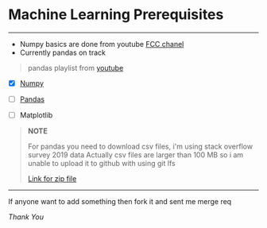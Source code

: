 # Machine Learning Prerequisites
___

* Numpy basics are done from youtube [FCC chanel](https://www.youtube.com/watch?v=QUT1VHiLmmI)
* Currently pandas on track
> pandas playlist from [youtube](https://www.youtube.com/watch?v=ZyhVh-qRZPA&list=PL-osiE80TeTsWmV9i9c58mdDCSskIFdDS "Corey Schafer")


* [x] [Numpy](https://github.com/ikaushikpal/ML_Prerequisite/tree/main/numpy%20basics)
* [ ] [Pandas](https://github.com/ikaushikpal/ML_Prerequisite/tree/main/pandas%20basics)
* [ ] Matplotlib


> **NOTE**
> 
> For pandas you need to download csv files, i'm using stack overflow survey 2019 data
> Actually csv files are larger than 100 MB so i am unable to upload it to github with using git lfs
> 
> [Link for zip file](https://drive.google.com/file/d/1QOmVDpd8hcVYqqUXDXf68UMDWQZP0wQV/view)

___

If anyone want to add something then fork it and sent me merge req


_Thank You_


